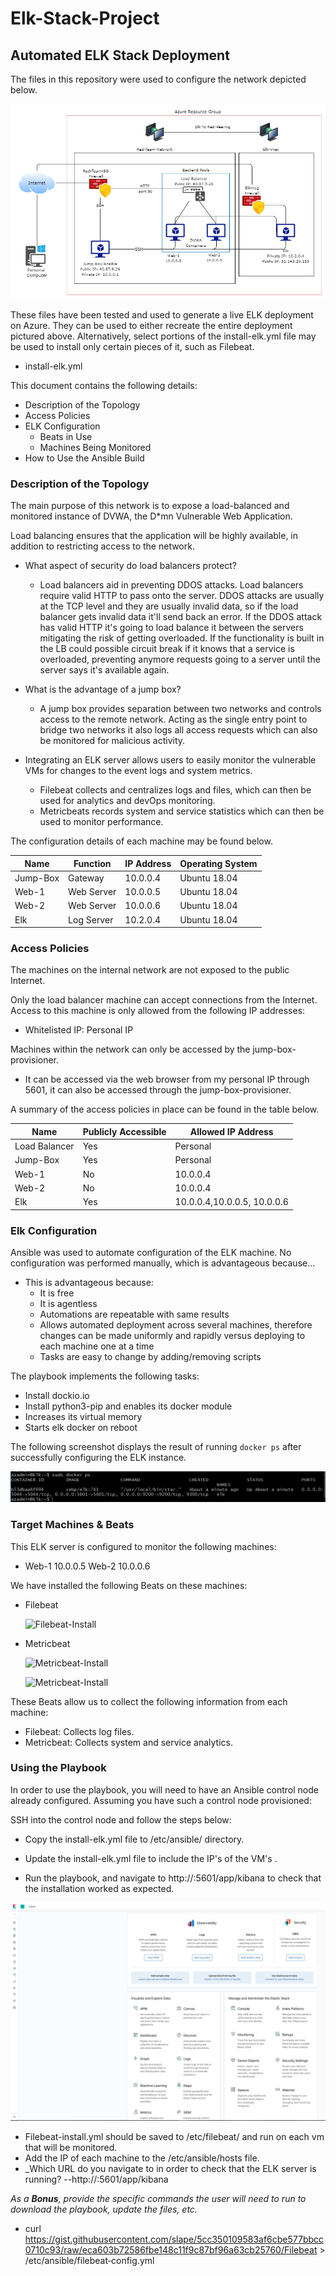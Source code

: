 # Elk-Stack-Project
## Automated ELK Stack Deployment

The files in this repository were used to configure the network depicted below.

![Red-Team Network Diagram](Diagrams/Elkstack.png)



These files have been tested and used to generate a live ELK deployment on Azure. They can be used to either recreate the entire deployment pictured above. Alternatively, select portions of the install-elk.yml file may be used to install only certain pieces of it, such as Filebeat.

  - install-elk.yml

This document contains the following details:
- Description of the Topology
- Access Policies
- ELK Configuration
  - Beats in Use
  - Machines Being Monitored
- How to Use the Ansible Build


### Description of the Topology

The main purpose of this network is to expose a load-balanced and monitored instance of DVWA, the D*mn Vulnerable Web Application.

Load balancing ensures that the application will be highly available, in addition to restricting access to the network.
- What aspect of security do load balancers protect?
     - Load balancers aid in preventing DDOS attacks.  Load balancers require valid HTTP to pass onto the server. DDOS attacks are usually at the TCP level and they are usually invalid data, so if the load balancer gets invalid data it'll send back an error.  If the DDOS attack has valid HTTP it's going to load balance it between the servers mitigating the risk of getting overloaded.  If the functionality is built in the LB could possible circuit break if it knows that a service is overloaded, preventing anymore requests going to a server until the server says it's available again. 

- What is the advantage of a jump box?
     - A jump box provides separation between two networks and controls access to the remote network. Acting as the single entry point to bridge two networks it also logs all access requests which can also be monitored for malicious activity.
  

- Integrating an ELK server allows users to easily monitor the vulnerable VMs for changes to the event logs and system metrics.
     - Filebeat collects and centralizes logs and files, which can then be used for analytics and devOps monitoring.
     - Metricbeats records system and service statistics which can then be used to monitor performance.

The configuration details of each machine may be found below.

| Name     | Function   | IP Address | Operating System |
|----------|------------|------------|------------------|
| Jump-Box | Gateway    | 10.0.0.4   | Ubuntu 18.04     |
| Web-1    | Web Server | 10.0.0.5   | Ubuntu 18.04     |
| Web-2    | Web Server | 10.0.0.6   | Ubuntu 18.04     |
| Elk      | Log Server | 10.2.0.4   | Ubuntu 18.04     |

### Access Policies

The machines on the internal network are not exposed to the public Internet. 

Only the load balancer machine can accept connections from the Internet. Access to this machine is only allowed from the following IP addresses: 
- Whitelisted IP: Personal IP

Machines within the network can only be accessed by the jump-box-provisioner.
- It can be accessed via the web browser from my personal IP through 5601, it can also be accessed through the jump-box-provisioner. 

A summary of the access policies in place can be found in the table below.

| Name          | Publicly Accessible | Allowed IP Address          |
|---------------|---------------------|-----------------------------|
| Load Balancer | Yes                 | Personal                    |
| Jump-Box      | Yes                 | Personal                    |
| Web-1         | No                  | 10.0.0.4                    |
| Web-2         | No                  | 10.0.0.4                    |
| Elk           | Yes                 | 10.0.0.4,10.0.0.5, 10.0.0.6 |

### Elk Configuration

Ansible was used to automate configuration of the ELK machine. No configuration was performed manually, which is advantageous because...
- This is advantageous because:
  - It is free
  - It is agentless
  - Automations are repeatable with same results
  - Allows automated deployment across several machines, therefore changes can be made uniformly and rapidly    versus deploying to each machine one at a time
  - Tasks are easy to change by adding/removing scripts
  

The playbook implements the following tasks:

- Install dockio.io
- Install python3-pip and enables its docker module
- Increases its virtual memory
- Starts elk docker on reboot

The following screenshot displays the result of running `docker ps` after successfully configuring the ELK instance.

![TODO: Update the path with the name of your screenshot of docker ps output](Diagrams/elk_docker.PNG)

### Target Machines & Beats
This ELK server is configured to monitor the following machines:
- Web-1 10.0.0.5
  Web-2 10.0.0.6

We have installed the following Beats on these machines:
- Filebeat
 
  ![Filebeat-Install](Ansible/FilebeatInstall.yml)

- Metricbeat
 
   ![Metricbeat-Install](Ansible/MetricbeatConfig.yml)
 
   ![Metricbeat-Install](Ansible/MetricbeatInstall.yml)

These Beats allow us to collect the following information from each machine:
- Filebeat: Collects log files.
- Metricbeat: Collects system and service analytics.

### Using the Playbook
In order to use the playbook, you will need to have an Ansible control node already configured. Assuming you have such a control node provisioned: 

SSH into the control node and follow the steps below:
- Copy the install-elk.yml file to /etc/ansible/ directory.
  
- Update the install-elk.yml file to include the IP's of the VM's .
- Run the playbook, and navigate to http://<elk-IP>:5601/app/kibana to check that the installation worked as expected.

![kibana](Diagrams/kibana.PNG)

- Filebeat-install.yml should be saved to /etc/filebeat/ and run on each vm that will be monitored.
- Add the IP of each machine to the /etc/ansible/hosts file.
- _Which URL do you navigate to in order to check that the ELK server is running?
   --http://<elk-IP>:5601/app/kibana

_As a **Bonus**, provide the specific commands the user will need to run to download the playbook, update the files, etc._

- curl https://gist.githubusercontent.com/slape/5cc350109583af6cbe577bbcc0710c93/raw/eca603b72586fbe148c11f9c87bf96a63cb25760/Filebeat > /etc/ansible/filebeat‐config.yml

